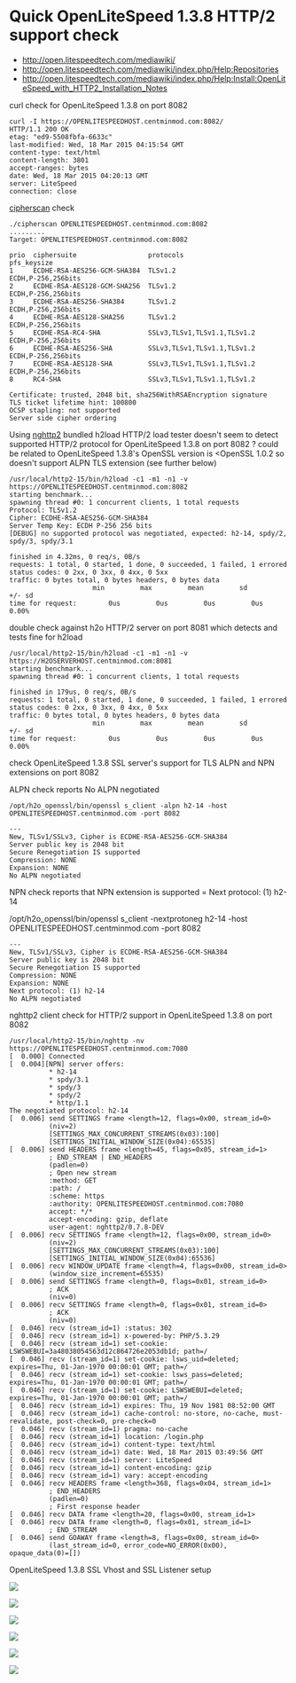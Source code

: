 Quick OpenLiteSpeed 1.3.8 HTTP/2 support check
===============================================

* http://open.litespeedtech.com/mediawiki/
* http://open.litespeedtech.com/mediawiki/index.php/Help:Repositories
* http://open.litespeedtech.com/mediawiki/index.php/Help:Install:OpenLiteSpeed_with_HTTP2_Installation_Notes

curl check for OpenLiteSpeed 1.3.8 on port 8082

    curl -I https://OPENLITESPEEDHOST.centminmod.com:8082/
    HTTP/1.1 200 OK
    etag: "ed9-5508fbfa-6633c"
    last-modified: Wed, 18 Mar 2015 04:15:54 GMT
    content-type: text/html
    content-length: 3801
    accept-ranges: bytes
    date: Wed, 18 Mar 2015 04:20:13 GMT
    server: LiteSpeed
    connection: close

[cipherscan](https://github.com/jvehent/cipherscan) check

    ./cipherscan OPENLITESPEEDHOST.centminmod.com:8082
    .........
    Target: OPENLITESPEEDHOST.centminmod.com:8082
    
    prio  ciphersuite                  protocols                    pfs_keysize
    1     ECDHE-RSA-AES256-GCM-SHA384  TLSv1.2                      ECDH,P-256,256bits
    2     ECDHE-RSA-AES128-GCM-SHA256  TLSv1.2                      ECDH,P-256,256bits
    3     ECDHE-RSA-AES256-SHA384      TLSv1.2                      ECDH,P-256,256bits
    4     ECDHE-RSA-AES128-SHA256      TLSv1.2                      ECDH,P-256,256bits
    5     ECDHE-RSA-RC4-SHA            SSLv3,TLSv1,TLSv1.1,TLSv1.2  ECDH,P-256,256bits
    6     ECDHE-RSA-AES256-SHA         SSLv3,TLSv1,TLSv1.1,TLSv1.2  ECDH,P-256,256bits
    7     ECDHE-RSA-AES128-SHA         SSLv3,TLSv1,TLSv1.1,TLSv1.2  ECDH,P-256,256bits
    8     RC4-SHA                      SSLv3,TLSv1,TLSv1.1,TLSv1.2
    
    Certificate: trusted, 2048 bit, sha256WithRSAEncryption signature
    TLS ticket lifetime hint: 100800
    OCSP stapling: not supported
    Server side cipher ordering

Using [nghttp2](https://nghttp2.org/) bundled h2load HTTP/2 load tester doesn't seem to detect supported HTTP/2 protocol for OpenLiteSpeed 1.3.8  on port 8082 ? could be related to OpenLiteSpeed 1.3.8's OpenSSL version is <OpenSSL 1.0.2 so doesn't support ALPN TLS extension (see further below)

    /usr/local/http2-15/bin/h2load -c1 -m1 -n1 -v https://OPENLITESPEEDHOST.centminmod.com:8082               
    starting benchmark...
    spawning thread #0: 1 concurrent clients, 1 total requests
    Protocol: TLSv1.2
    Cipher: ECDHE-RSA-AES256-GCM-SHA384
    Server Temp Key: ECDH P-256 256 bits
    [DEBUG] no supported protocol was negotiated, expected: h2-14, spdy/2, spdy/3, spdy/3.1
    
    finished in 4.32ms, 0 req/s, 0B/s
    requests: 1 total, 0 started, 1 done, 0 succeeded, 1 failed, 1 errored
    status codes: 0 2xx, 0 3xx, 0 4xx, 0 5xx
    traffic: 0 bytes total, 0 bytes headers, 0 bytes data
                         min         max         mean         sd        +/- sd
    time for request:        0us         0us         0us         0us     0.00%

double check against h2o HTTP/2 server on port 8081 which detects and tests fine for h2load

    /usr/local/http2-15/bin/h2load -c1 -m1 -n1 -v https://H2OSERVERHOST.centminmod.com:8081
    starting benchmark...
    spawning thread #0: 1 concurrent clients, 1 total requests
    
    finished in 179us, 0 req/s, 0B/s
    requests: 1 total, 0 started, 1 done, 0 succeeded, 1 failed, 1 errored
    status codes: 0 2xx, 0 3xx, 0 4xx, 0 5xx
    traffic: 0 bytes total, 0 bytes headers, 0 bytes data
                         min         max         mean         sd        +/- sd
    time for request:        0us         0us         0us         0us     0.00%

check OpenLiteSpeed 1.3.8 SSL server's support for TLS ALPN and NPN extensions on port 8082 

ALPN check reports No ALPN negotiated

    /opt/h2o_openssl/bin/openssl s_client -alpn h2-14 -host OPENLITESPEEDHOST.centminmod.com -port 8082
    
    ---
    New, TLSv1/SSLv3, Cipher is ECDHE-RSA-AES256-GCM-SHA384
    Server public key is 2048 bit
    Secure Renegotiation IS supported
    Compression: NONE
    Expansion: NONE
    No ALPN negotiated

NPN check reports that NPN extension is supported = Next protocol: (1) h2-14

/opt/h2o_openssl/bin/openssl s_client -nextprotoneg h2-14 -host OPENLITESPEEDHOST.centminmod.com -port 8082

    ---
    New, TLSv1/SSLv3, Cipher is ECDHE-RSA-AES256-GCM-SHA384
    Server public key is 2048 bit
    Secure Renegotiation IS supported
    Compression: NONE
    Expansion: NONE
    Next protocol: (1) h2-14
    No ALPN negotiated

nghttp2 client check for HTTP/2 support in OpenLiteSpeed 1.3.8 on port 8082

    /usr/local/http2-15/bin/nghttp -nv https://OPENLITESPEEDHOST.centminmod.com:7080
    [  0.000] Connected
    [  0.004][NPN] server offers:
              * h2-14
              * spdy/3.1
              * spdy/3
              * spdy/2
              * http/1.1
    The negotiated protocol: h2-14
    [  0.006] send SETTINGS frame <length=12, flags=0x00, stream_id=0>
              (niv=2)
              [SETTINGS_MAX_CONCURRENT_STREAMS(0x03):100]
              [SETTINGS_INITIAL_WINDOW_SIZE(0x04):65535]
    [  0.006] send HEADERS frame <length=45, flags=0x05, stream_id=1>
              ; END_STREAM | END_HEADERS
              (padlen=0)
              ; Open new stream
              :method: GET
              :path: /
              :scheme: https
              :authority: OPENLITESPEEDHOST.centminmod.com:7080
              accept: */*
              accept-encoding: gzip, deflate
              user-agent: nghttp2/0.7.8-DEV
    [  0.006] recv SETTINGS frame <length=12, flags=0x00, stream_id=0>
              (niv=2)
              [SETTINGS_MAX_CONCURRENT_STREAMS(0x03):100]
              [SETTINGS_INITIAL_WINDOW_SIZE(0x04):65536]
    [  0.006] recv WINDOW_UPDATE frame <length=4, flags=0x00, stream_id=0>
              (window_size_increment=65535)
    [  0.006] send SETTINGS frame <length=0, flags=0x01, stream_id=0>
              ; ACK
              (niv=0)
    [  0.006] recv SETTINGS frame <length=0, flags=0x01, stream_id=0>
              ; ACK
              (niv=0)
    [  0.046] recv (stream_id=1) :status: 302
    [  0.046] recv (stream_id=1) x-powered-by: PHP/5.3.29
    [  0.046] recv (stream_id=1) set-cookie: LSWSWEBUI=3a48038054563d12c864726e2053db1d; path=/
    [  0.046] recv (stream_id=1) set-cookie: lsws_uid=deleted; expires=Thu, 01-Jan-1970 00:00:01 GMT; path=/
    [  0.046] recv (stream_id=1) set-cookie: lsws_pass=deleted; expires=Thu, 01-Jan-1970 00:00:01 GMT; path=/
    [  0.046] recv (stream_id=1) set-cookie: LSWSWEBUI=deleted; expires=Thu, 01-Jan-1970 00:00:01 GMT; path=/
    [  0.046] recv (stream_id=1) expires: Thu, 19 Nov 1981 08:52:00 GMT
    [  0.046] recv (stream_id=1) cache-control: no-store, no-cache, must-revalidate, post-check=0, pre-check=0
    [  0.046] recv (stream_id=1) pragma: no-cache
    [  0.046] recv (stream_id=1) location: /login.php
    [  0.046] recv (stream_id=1) content-type: text/html
    [  0.046] recv (stream_id=1) date: Wed, 18 Mar 2015 03:49:56 GMT
    [  0.046] recv (stream_id=1) server: LiteSpeed
    [  0.046] recv (stream_id=1) content-encoding: gzip
    [  0.046] recv (stream_id=1) vary: accept-encoding
    [  0.046] recv HEADERS frame <length=368, flags=0x04, stream_id=1>
              ; END_HEADERS
              (padlen=0)
              ; First response header
    [  0.046] recv DATA frame <length=20, flags=0x00, stream_id=1>
    [  0.046] recv DATA frame <length=0, flags=0x01, stream_id=1>
              ; END_STREAM
    [  0.046] send GOAWAY frame <length=8, flags=0x00, stream_id=0>
              (last_stream_id=0, error_code=NO_ERROR(0x00), opaque_data(0)=[])

OpenLiteSpeed 1.3.8 SSL Vhost and SSL Listener setup

![](listener_ssl_centminmodcom_00.png)

![](listener_ssl_centminmodcom_01.png)

![](listener_ssl_centminmodcom_02_ocsp.png)

![](listener_ssl_centminmodcom_03.png)

![](vhost_ssl_centminmod_00.png)

![](vhost_ssl_centminmod_01.png)